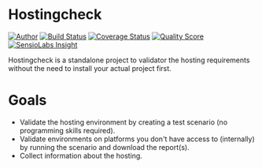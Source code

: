 # Hostingcheck

[![Author](https://img.shields.io/badge/author-%40sgrame-blue.svg?style=flat-square)](https://twitter.com/sgrame)
[![Build Status](https://img.shields.io/travis/zero2one/hostingcheck/master.svg?style=flat-square)](https://travis-ci.org/zero2one/hostingcheck)
[![Coverage Status](https://img.shields.io/scrutinizer/coverage/g/zero2one/hostingcheck.svg?style=flat-square)](https://scrutinizer-ci.com/g/zero2one/hostingcheck/code-structure)
[![Quality Score](https://img.shields.io/scrutinizer/g/zero2one/hostingcheck.svg?style=flat-square)](https://scrutinizer-ci.com/g/zero2one/hostingcheck)
[![SensioLabs Insight](https://img.shields.io/sensiolabs/i/f5be5d8f-9c61-468b-be0d-05d65c5de390.svg?style=flat-square)](https://insight.sensiolabs.com/projects/f5be5d8f-9c61-468b-be0d-05d65c5de390)


Hostingcheck is a standalone project to validator the hosting requirements without
the need to install your actual project first.


# Goals

* Validate the hosting environment by creating a test scenario (no programming 
  skills required).
* Validate environments on platforms you don't have access to (internally) by
  running the scenario and download the report(s).
* Collect information about the hosting.

